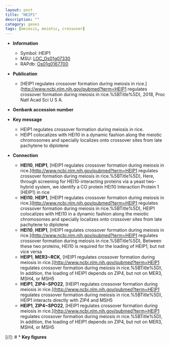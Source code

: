 ```yaml
---
layout: post
title: "HEIP1"
description: ""
category: genes
tags: [meiosis, meiotic, crossover]
---
```


* **Information**  
    + Symbol: HEIP1  
    + MSU: [LOC_Os01g07330](http://rice.plantbiology.msu.edu/cgi-bin/ORF_infopage.cgi?orf=LOC_Os01g07330)  
    + RAPdb: [Os01g0167700](http://rapdb.dna.affrc.go.jp/viewer/gbrowse_details/irgsp1?name=Os01g0167700)  

* **Publication**  
    + [HEIP1 regulates crossover formation during meiosis in rice.](http://www.ncbi.nlm.nih.gov/pubmed?term=HEIP1 regulates crossover formation during meiosis in rice.%5BTitle%5D), 2018, Proc Natl Acad Sci U S A.

* **Genbank accession number**  

* **Key message**  
    + HEIP1 regulates crossover formation during meiosis in rice.
    + HEIP1 colocalizes with HEI10 in a dynamic fashion along the meiotic chromosomes and specially localizes onto crossover sites from late pachytene to diplotene

* **Connection**  
    + __HEI10__, __HEIP1__, [HEIP1 regulates crossover formation during meiosis in rice.](http://www.ncbi.nlm.nih.gov/pubmed?term=HEIP1 regulates crossover formation during meiosis in rice.%5BTitle%5D),  Here, through screening for HEI10-interacting proteins via a yeast two-hybrid system, we identify a CO protein HEI10 Interaction Protein 1 (HEIP1) in rice
    + __HEI10__, __HEIP1__, [HEIP1 regulates crossover formation during meiosis in rice.](http://www.ncbi.nlm.nih.gov/pubmed?term=HEIP1 regulates crossover formation during meiosis in rice.%5BTitle%5D),  HEIP1 colocalizes with HEI10 in a dynamic fashion along the meiotic chromosomes and specially localizes onto crossover sites from late pachytene to diplotene
    + __HEI10__, __HEIP1__, [HEIP1 regulates crossover formation during meiosis in rice.](http://www.ncbi.nlm.nih.gov/pubmed?term=HEIP1 regulates crossover formation during meiosis in rice.%5BTitle%5D),  Between these two proteins, HEI10 is required for the loading of HEIP1, but not vice versa
    + __HEIP1__, __MER3~RCK__, [HEIP1 regulates crossover formation during meiosis in rice.](http://www.ncbi.nlm.nih.gov/pubmed?term=HEIP1 regulates crossover formation during meiosis in rice.%5BTitle%5D),  In addition, the loading of HEIP1 depends on ZIP4, but not on MER3, MSH4, or MSH5
    + __HEIP1__, __ZIP4~SPO22__, [HEIP1 regulates crossover formation during meiosis in rice.](http://www.ncbi.nlm.nih.gov/pubmed?term=HEIP1 regulates crossover formation during meiosis in rice.%5BTitle%5D),  HEIP1 interacts directly with ZIP4 and MSH5
    + __HEIP1__, __ZIP4~SPO22__, [HEIP1 regulates crossover formation during meiosis in rice.](http://www.ncbi.nlm.nih.gov/pubmed?term=HEIP1 regulates crossover formation during meiosis in rice.%5BTitle%5D),  In addition, the loading of HEIP1 depends on ZIP4, but not on MER3, MSH4, or MSH5

[//]: # * **Key figures**  


